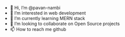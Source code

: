 - 👋 Hi, I’m @pavan-nambi
- 👀 I’m interested in web development
- 🌱 I’m currently learning MERN stack
- 💞️ I’m looking to collaborate on Open Source projects
- 📫 How to reach me github

<!---
pavan-nambi/pavan-nambi is a ✨ special ✨ repository because its `README.md` (this file) appears on your GitHub profile.
You can click the Preview link to take a look at your changes.
--->
